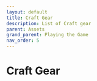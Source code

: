 ```yaml
---
layout: default
title: Craft Gear
description: List of Craft gear
parent: Assets
grand_parent: Playing the Game
nav_order: 5
---
```


# Craft Gear


